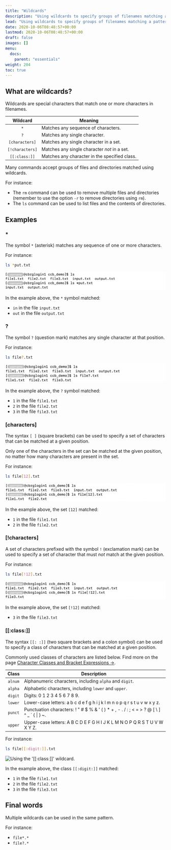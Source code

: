 ```yaml
---
title: "Wildcards"
description: "Using wildcards to specify groups of filenames matching a pattern."
lead: "Using wildcards to specify groups of filenames matching a pattern."
date: 2020-10-06T08:48:57+00:00
lastmod: 2020-10-06T08:48:57+00:00
draft: false
images: []
menu:
  docs:
    parent: "essentials"
weight: 204
toc: true
---
```


## What are wildcards?

Wildcards are special characters that match one or more characters
in filenames.

| Wildcard | Meaning |
|:--------:| ------- |
|   `*`    | Matches any sequence of characters. |
|   `?`    | Matches any single character. |
| `[characters]` | Matches any single character in a set. |
| `[!characters]` | Matches any single character _not_ in a set. |
| `[[:class:]]` | Matches any character in the specified class. |

Many commands accept groups of files and directories matched using wildcards.

For instance:

- The `rm` command can be used to remove multiple files and directories
  (remember to use the option `-r` to remove directories using `rm`).
- The `ls` command can be used to list files and the contents of directories.

## Examples

### *

The symbol `*` (asterisk) matches any sequence of one or more characters.

For instance:

```bash
ls *put.txt
```

![Using the '*' wildcard.](asterisk.png)

In the example above, the `*` symbol matched:

- `in` in the file `input.txt`
- `out` in the file `output.txt`

### ?

The symbol `?` (question mark) matches any single character at that position.

For instance:

```bash
ls file?.txt
```

![Using the '?' wildcard.](question-mark.png)

In the example above, the `?` symbol matched:

- `1` in the file `file1.txt`
- `2` in the file `file2.txt`
- `3` in the file `file3.txt`

### [characters]

The syntax `[ ]` (square brackets) can be used to specify a set of characters
that can be matched at a given position.

Only one of the characters in the set can be matched at the given
position, no matter how many characters are present in the set.

For instance:

```bash
ls file[12].txt
```

![Using the '[characters]' wildcard.](bracket-include.png)

In the example above, the set `[12]` matched:

- `1` in the file `file1.txt`
- `2` in the file `file2.txt`

### [!characters]

A set of characters prefixed with the symbol `!` (exclamation mark)
can be used to specify a set of character that must _not_ match
at the given position.

For instance:

```bash
ls file[!12].txt
```

![Using the '[!characters]' wildcard.](bracket-exclude.png)

In the example above, the set `[!12]` matched:

- `3` in the file `file3.txt`

### [[:class:]]

The syntax `[[: :]]` (two square brackets and a colon symbol)
can be used to specify a class of characters that can be matched at a given position.

Commonly used classes of characters are listed below.
Find more on the page [Character Classes and Bracket Expressions →][character-classes].

| Class | Description |
|:-----:| ----------- |
| `alnum` | Alphanumeric characters, including `alpha` and `digit`. |
| `alpha` | Alphabetic characters, including `lower` and `upper`. |
| `digit` | Digits: 0 1 2 3 4 5 6 7 8 9. |
| `lower` | Lower-case letters: a b c d e f g h i j k l m n o p q r s t u v w x y z. |
| `punct` | Punctuation characters: ! " # $ % & ' ( ) * + , - . / : ; < = > ? @ [ \ ] ^ _ ` { \| } ~. |
| `upper` | Upper-case letters: A B C D E F G H I J K L M N O P Q R S T U V W X Y Z. |

For instance:

```bash
ls file[[:digit:]].txt
```

![Using the '[[:class:]]' wildcard.](bracket-class.png)

In the example above, the class `[[:digit:]]` matched:

- `1` in the file `file1.txt`
- `2` in the file `file2.txt`
- `3` in the file `file3.txt`

## Final words

Multiple wildcards can be used in the same pattern.

For instance:

- `file*.*`
- `file?.*`

<!-- Link definitions -->

[character-classes]: https://www.gnu.org/software/grep/manual/html_node/Character-Classes-and-Bracket-Expressions.html
